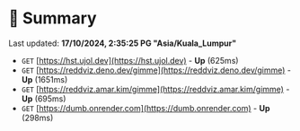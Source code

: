 # 📖 Summary
Last updated: **17/10/2024, 2:35:25 PG "Asia/Kuala_Lumpur"**

- `GET` [https://hst.ujol.dev](https://hst.ujol.dev) - **Up** (625ms)
- `GET` [https://reddviz.deno.dev/gimme](https://reddviz.deno.dev/gimme) - **Up** (1651ms)
- `GET` [https://reddviz.amar.kim/gimme](https://reddviz.amar.kim/gimme) - **Up** (695ms)
- `GET` [https://dumb.onrender.com](https://dumb.onrender.com) - **Up** (298ms)
